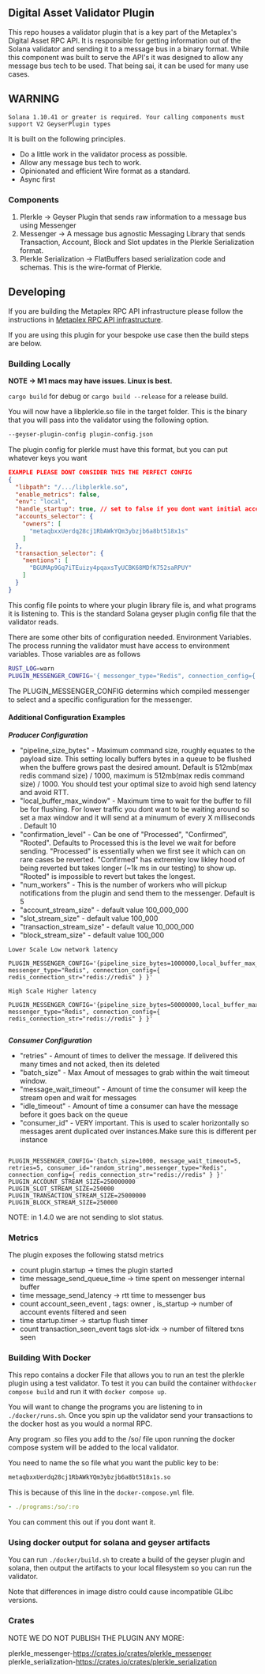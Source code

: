 ## Digital Asset Validator Plugin

This repo houses a validator plugin that is a key part of the Metaplex's Digital Asset RPC API. It is responsible for getting
information out of the Solana validator and sending it to a message bus in a binary format. While this component was
built to serve the API's it was designed to allow any message bus tech to be used. That being sai, it can be used for many use cases.

## WARNING

```
Solana 1.10.41 or greater is required. Your calling components must support V2 GeyserPlugin types
```

It is built on the following principles.

-   Do a little work in the validator process as possible.
-   Allow any message bus tech to work.
-   Opinionated and efficient Wire format as a standard.
-   Async first

### Components

1. Plerkle -> Geyser Plugin that sends raw information to a message bus using Messenger
2. Messenger -> A message bus agnostic Messaging Library that sends Transaction, Account, Block and Slot updates in the Plerkle Serialization format.
3. Plerkle Serialization -> FlatBuffers based serialization code and schemas. This is the wire-format of Plerkle.

## Developing

If you are building the Metaplex RPC API infrastructure please follow the instructions in [Metaplex RPC API infrastructure](https://github.com/metaplex-foundation/digital-asset-rpc-infrastructure).

If you are using this plugin for your bespoke use case then the build steps are below.

### Building Locally

**NOTE -> M1 macs may have issues. Linux is best.**

`cargo build` for debug or
`cargo build --release` for a release build.

You will now have a libplerkle.so file in the target folder. This is the binary that you will pass into the validator using the following option.

```bash
--geyser-plugin-config plugin-config.json
```

The plugin config for plerkle must have this format, but you can put whatever keys you want

```json
EXAMPLE PLEASE DONT CONSIDER THIS THE PERFECT CONFIG
{
  "libpath": "/.../libplerkle.so",
  "enable_metrics": false,
  "env": "local",
  "handle_startup": true, // set to false if you dont want initial account flush
  "accounts_selector": {
    "owners": [
      "metaqbxxUerdq28cj1RbAWkYQm3ybzjb6a8bt518x1s"
    ]
  },
  "transaction_selector": {
    "mentions": [
      "BGUMAp9Gq7iTEuizy4pqaxsTyUCBK68MDfK752saRPUY"
    ]
  }
}
```

This config file points to where your plugin library file is, and what programs it is listening to.
This is the standard Solana geyser plugin config file that the validator reads.

There are some other bits of configuration needed. Environment Variables.
The process running the validator must have access to environment variables. Those variables are as follows

```bash
RUST_LOG=warn
PLUGIN_MESSENGER_CONFIG='{ messenger_type="Redis", connection_config={ redis_connection_str="redis://redis" } }'
```

The PLUGIN_MESSENGER_CONFIG determins which compiled messenger to select and a specific configuration for the messenger.

#### Additional Configuration Examples

**_Producer Configuration_**

-   "pipeline_size_bytes" - Maximum command size, roughly equates to the payload size. This setting locally buffers bytes in a queue to be flushed when the buffere grows past the desired amount. Default is 512mb(max redis command size) / 1000, maximum is 512mb(max redis command size) / 1000. You should test your optimal size to avoid high send latency and avoid RTT.
-   "local_buffer_max_window" - Maximum time to wait for the buffer to fill be for flushing. For lower traffic you dont want to be waiting around so set a max window and it will send at a minumum of every X milliseconds . Default 10
-   "confirmation_level" - Can be one of "Processed", "Confirmed", "Rooted". Defaults to Processed this is the level we wait for before sending. "Processed" is essentially when we first see it which can on rare cases be reverted. "Confirmed" has extremley low likley hood of being reverted but takes longer (~1k ms in our testing) to show up. "Rooted" is impossible to revert but takes the longest.
-   "num_workers" - This is the number of workers who will pickup notifications from the plugin and send them to the messenger. Default is 5
-   "account_stream_size" - default value 100_000_000
-   "slot_stream_size" - default value 100_000
-   "transaction_stream_size" - default value 10_000_000
-   "block_stream_size" - default value 100_000

```
Lower Scale Low network latency

PLUGIN_MESSENGER_CONFIG='{pipeline_size_bytes=1000000,local_buffer_max_window=10, messenger_type="Redis", connection_config={ redis_connection_str="redis://redis" } }'

High Scale Higher latency

PLUGIN_MESSENGER_CONFIG='{pipeline_size_bytes=50000000,local_buffer_max_window=500, messenger_type="Redis", connection_config={ redis_connection_str="redis://redis" } }'


```

**_Consumer Configuration_**

-   "retries" - Amount of times to deliver the message. If delivered this many times and not acked, then its deleted
-   "batch_size" - Max Amout of messages to grab within the wait timeout window.
-   "message_wait_timeout" - Amount of time the consumer will keep the stream open and wait for messages
-   "idle_timeout" - Amount of time a consumer can have the message before it goes back on the queue
-   "consumer_id" - VERY important. This is used to scaler horizontally so messages arent duplicated over instances.Make sure this is different per instance

```

PLUGIN_MESSENGER_CONFIG='{batch_size=1000, message_wait_timeout=5, retries=5, consumer_id="random_string",messenger_type="Redis", connection_config={ redis_connection_str="redis://redis" } }'
PLUGIN_ACCOUNT_STREAM_SIZE=250000000
PLUGIN_SLOT_STREAM_SIZE=250000
PLUGIN_TRANSACTION_STREAM_SIZE=25000000
PLUGIN_BLOCK_STREAM_SIZE=250000

```

NOTE: in 1.4.0 we are not sending to slot status.

### Metrics

The plugin exposes the following statsd metrics

-   count plugin.startup -> times the plugin started
-   time message_send_queue_time -> time spent on messenger internal buffer
-   time message_send_latency -> rtt time to messenger bus
-   count account_seen_event , tags: owner , is_startup -> number of account events filtered and seen
-   time startup.timer -> startup flush timer
-   count transaction_seen_event tags slot-idx -> number of filtered txns seen

### Building With Docker

This repo contains a docker File that allows you to run an test the plerkle plugin using a test validator.
To test it you can build the container with`docker compose build` and run it with `docker compose up`.

You will want to change the programs you are listening to in `./docker/runs.sh`. Once you spin up the validator send your transactions to the docker host as you would a normal RPC.

Any program .so files you add to the /so/ file upon running the docker compose system will be added to the local validator.

You need to name the so file what you want the public key to be:

```bash
metaqbxxUerdq28cj1RbAWkYQm3ybzjb6a8bt518x1s.so
```

This is because of this line in the `docker-compose.yml` file.

```yaml
- ./programs:/so/:ro
```

You can comment this out if you dont want it.

### Using docker output for solana and geyser artifacts

You can run `./docker/build.sh` to create a build of the geyser plugin and solana, then output the artifacts
to your local filesystem so you can run the validator.

Note that differences in image distro could cause incompatible GLibc versions.

### Crates

NOTE WE DO NOT PUBLISH THE PLUGIN ANY MORE:

plerkle_messenger-https://crates.io/crates/plerkle_messenger
plerkle_serialization-https://crates.io/crates/plerkle_serialization
